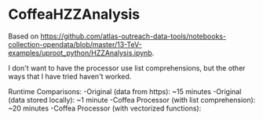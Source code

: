 # CoffeaHZZAnalysis

Based on https://github.com/atlas-outreach-data-tools/notebooks-collection-opendata/blob/master/13-TeV-examples/uproot_python/HZZAnalysis.ipynb.

I don't want to have the processor use list comprehensions, but the other ways that I have tried haven't worked.

Runtime Comparisons:
-Original (data from https): ~15 minutes
-Original (data stored locally): ~1 minute
-Coffea Processor (with list comprehension): ~20 minutes
-Coffea Processor (with vectorized functions):
